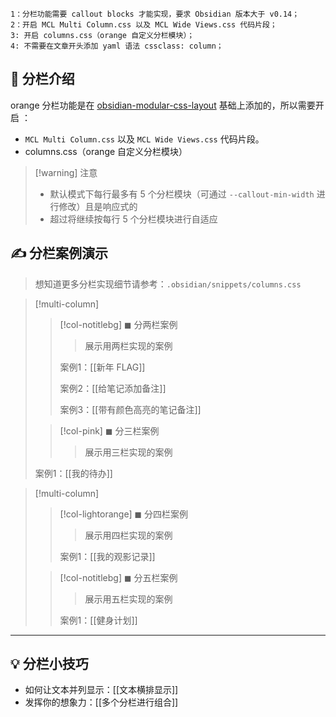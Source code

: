 
```
1：分栏功能需要 callout blocks 才能实现，要求 Obsidian 版本大于 v0.14；
2：开启 MCL Multi Column.css 以及 MCL Wide Views.css 代码片段；
3: 开启 columns.css（orange 自定义分栏模块）；
4: 不需要在文章开头添加 yaml 语法 cssclass: column；
```

## 📙 分栏介绍
orange 分栏功能是在 [obsidian-modular-css-layout](https://github.com/efemkay/obsidian-modular-css-layout) 基础上添加的，所以需要开启 ：

- `MCL Multi Column.css` 以及 `MCL Wide Views.css` 代码片段。
- columns.css（orange 自定义分栏模块）

> [!warning] 注意
> - 默认模式下每行最多有 5 个分栏模块（可通过 `--callout-min-width` 进行修改）且是响应式的
>- 超过将继续按每行 5 个分栏模块进行自适应

## ✍  分栏案例演示
> 想知道更多分栏实现细节请参考：`.obsidian/snippets/columns.css`

> [!multi-column]
> 
>> [!col-notitlebg] ◼ 分两栏案例
> > >展示用两栏实现的案例
> > 
> >案例1：[[新年 FLAG]]
> >
> >案例2：[[给笔记添加备注]]
>>
>> 案例3：[[带有颜色高亮的笔记备注]]
>
>> [!col-pink] ◼ 分三栏案例
> >> 展示用三栏实现的案例
>>
> 案例1：[[我的待办]]


> [!multi-column]
> 
>> [!col-lightorange] ◼ 分四栏案例
> > > 展示用四栏实现的案例
> > 
> >案例1：[[我的观影记录]]
>
>> [!col-notitlebg] ◼ 分五栏案例
> >> 展示用五栏实现的案例
> >
>>案例1：[[健身计划]]

<hr>

## 💡  分栏小技巧
- 如何让文本并列显示：[[文本横排显示]]
- 发挥你的想象力：[[多个分栏进行组合]]

